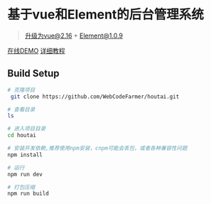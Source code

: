 # 基于vue和Element的后台管理系统
> 升级为vue@2.16 + Element@1.0.9

[在线DEMO](http://dahouge.oschina.io/houtai/dist/#/activePublic)
[详细教程](http://www.jianshu.com/p/d87d7140944e)
## Build Setup

``` bash
# 克隆项目 
 git clone https://github.com/WebCodeFarmer/houtai.git

# 查看目录
ls

# 进入项目目录
cd houtai

# 安装开发依赖,推荐使用npm安装，cnpm可能会丢包，或者各种兼容性问题
npm install

# 运行
npm run dev

# 打包压缩
npm run build
```

